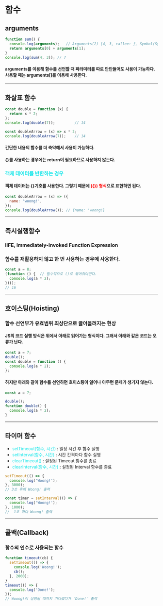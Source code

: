 # 함수

## arguments

```JavaScript
function sum() {
  console.log(arguments);   // Arguments(2) [4, 3, callee: ƒ, Symbol(Symbol.iterator): ƒ]
  return arguments[0] + arguments[1];
}
console.log(sum(4, 3)); // 7
```

#### arguments를 이용해 함수를 선언할 때 파라미터를 따로 안만들어도 사용이 가능하다. 사용할 때는 arguments[]를 이용해 사용한다.

---

## 화살표 함수

```JavaScript
const double = function (x) {
  return x * 2;
};
console.log(double(7));         // 14

const doubleArrow = (x) => x * 2;
console.log(doubleArrow(7));    // 14

```

#### 간단한 내용의 함수를 더 축약해서 사용이 가능하다.

#### {}를 사용하는 경우에는 return이 필요하므로 사용하지 않는다.

### <span style="color:#15e6e9">객체 데이터를 반환하는 경우</span>

#### 객체 데이터는 {}기호를 사용한다. 그렇기 때문에 <span style="color:red">({}) 형식</span>으로 표현하면 된다.

```JavaScript
const doubleArrow = (x) => ({
  name: 'woong!',
});
console.log(doubleArrow()); // {name: 'woong!}
```

---

## 즉시실행함수

### IIFE, Immediately-Invoked Function Expression

### 함수를 재활용하지 않고 한 번 사용하는 경우에 사용한다.

```JavaScript
const a = 8;
(function () {  // 필수적으로 ()로 묶어줘야한다.
  console.log(a * 2);
})();
// 16
```

---

## 호이스팅(Hoisting)

### 함수 선언부가 유효범위 최상단으로 끌어올려지는 현상

#### JS의 코드 실행 방식은 위에서 아래로 읽어가는 형식이다. 그래서 아래와 같은 코드는 오류가 난다.

```JavaScript
const a = 7;
double();
const double = function () {
  console.log(a * 2);
};
```

#### 하지만 아래와 같이 함수를 선언하면 호이스팅이 일어나 아무런 문제가 생기지 않는다.

```JavaScript
const a = 7;

double();
function double() {
  console.log(a * 2);
}
```

---

## 타이머 함수

- <span style="color:#15e6e9">setTimeout(함수, 시간)</span> : 일정 시간 후 함수 실행
- <span style="color:#15e6e9">setInterval(함수, 시간)</span> : 시간 간격마다 함수 실행
- <span style="color:#15e6e9">clearTimeout()</span> : 설정된 Timeout 함수를 종료
- <span style="color:#15e6e9">clearInterval(함수, 시간)</span> : 설정된 Interval 함수를 종료

```JavaScript
setTimeout(() => {
  console.log('Woong!');
}, 3000);
// 3초 후에 Woong! 출력
```

```JavaScript
const timer = setInterval(() => {
  console.log('Woong!');
}, 1000);
//  1초 마다 Woong! 출력
```

---

## 콜백(Callback)

### 함수의 인수로 사용되는 함수

```JavaScript
function timeout(cb) {
  setTimeout(() => {
    console.log('Woong!');
    cb();
  }, 2000);
}
timeout(() => {
  console.log('Done!');
});
// Woong!이 실행될 때까지 기다렸다가 'Done!' 출력
```
